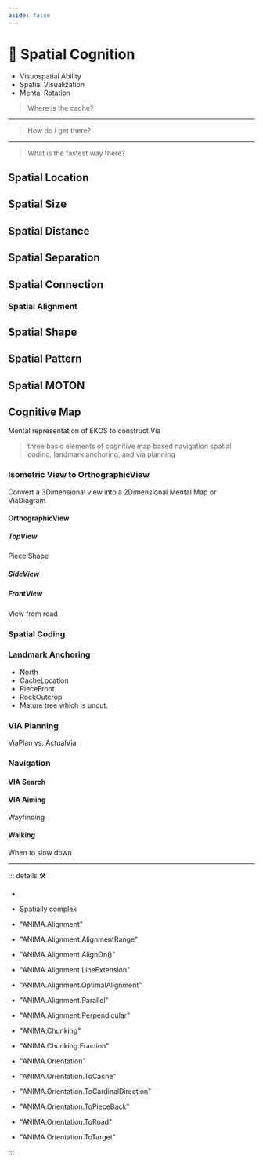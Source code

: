```yaml
---
aside: false
---
```

# 💜 <anima>Spatial Cognition</anima>

- Visuospatial Ability
- Spatial Visualization
- Mental Rotation

> Where is the cache?
---
> How do I get there?
---
> What is the fastest way there?

## Spatial Location

## Spatial Size

## Spatial Distance

## Spatial Separation

## Spatial Connection

### Spatial Alignment

## Spatial Shape

## Spatial Pattern

## Spatial MOTON

## Cognitive Map

Mental representation of EKOS to construct Via

> three basic elements of cognitive map based navigation spatial coding, landmark anchoring, and via planning

### Isometric View to OrthographicView

Convert a 3Dimensional view into a 2Dimensional Mental Map or ViaDiagram

#### OrthographicView

##### TopView

Piece Shape

##### SideView

##### FrontView

View from road

### Spatial Coding

### Landmark Anchoring

- North
- CacheLocation
- PieceFront
- RockOutcrop
- Mature tree which is uncut.

### VIA Planning

ViaPlan vs. ActualVia

### Navigation

#### VIA Search

#### VIA Aiming

Wayfinding

#### Walking

When to slow down

---

<!-- =================================================== -->
<!-- =================================================== -->
<!-- =================================================== -->
<!-- =================================================== -->
<!-- =================================================== -->
::: details 🛠

-

- Spatially complex

- "ANIMA.Alignment"
- "ANIMA.Alignment.AlignmentRange"
- "ANIMA.Alignment.AlignOn()"
- "ANIMA.Alignment.LineExtension"
- "ANIMA.Alignment.OptimalAlignment"
- "ANIMA.Alignment.Parallel"
- "ANIMA.Alignment.Perpendicular"
- "ANIMA.Chunking"
- "ANIMA.Chunking.Fraction"
- "ANIMA.Orientation"
- "ANIMA.Orientation.ToCache"
- "ANIMA.Orientation.ToCardinalDirection"
- "ANIMA.Orientation.ToPieceBack"
- "ANIMA.Orientation.ToRoad"
- "ANIMA.Orientation.ToTarget"

:::
